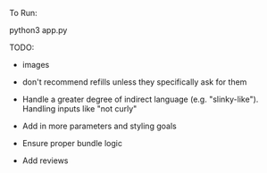 To Run:

python3 app.py



TODO:

- images

- don't recommend refills unless they specifically ask for them

- Handle a greater degree of indirect language (e.g. "slinky-like").
    Handling inputs like "not curly"

- Add in more parameters and styling goals

- Ensure proper bundle logic

- Add reviews